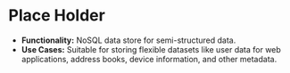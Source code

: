 # Place Holder
- <b>Functionality:</b> NoSQL data store for semi-structured data.
- <b>Use Cases:</b> Suitable for storing flexible datasets like user data for web applications, address books, device information, and other metadata.